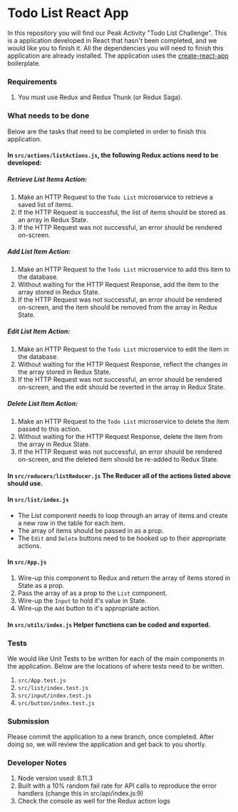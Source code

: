 # Todo List React App
In this repository you will find our Peak Activity "Todo List Challenge". This is a application developed in React that hasn't been completed, and we would like you to finish it. All the dependencies you will need to finish this application are already installed. The application uses the [create-react-app](https://github.com/facebook/create-react-app) boilerplate.

### Requirements
1. You must use Redux and Redux Thunk (or Redux Saga).

### What needs to be done
Below are the tasks that need to be completed in order to finish this application.

#### In `src/actions/listActions.js`, the following Redux actions need to be developed:
##### Retrieve List Items Action:
1. Make an HTTP Request to the `Todo List` microservice to retrieve a saved list of items.
2. If the HTTP Request is successful, the list of items should be stored as an array in Redux State.
3. If the HTTP Request was not successful, an error should be rendered on-screen.

##### Add List Item Action:
1. Make an HTTP Request to the `Todo List` microservice to add this item to the database.
2. Without waiting for the HTTP Request Response, add the item to the array stored in Redux State.
3. If the HTTP Request was not successful, an error should be rendered on-screen, and the item should be removed from the array in Redux State.

##### Edit List Item Action:
1. Make an HTTP Request to the `Todo List` microservice to edit the item in the database.
2. Without waiting for the HTTP Request Response, reflect the changes in the array stored in Redux State.
3. If the HTTP Request was not successful, an error should be rendered on-screen, and the edit should be reverted in the array in Redux State.

##### Delete List Item Action:
1. Make an HTTP Request to the `Todo List` microservice to delete the item passed to this action.
2. Without waiting for the HTTP Request Response, delete the item from the array in Redux State.
3. If the HTTP Request was not successful, an error should be rendered on-screen, and the deleted item should be re-added to Redux State.

#### In `src/reducers/listReducer.js` The Reducer all of the actions listed above should use.

#### In `src/list/index.js`
 - The List component needs to loop through an array of items and create a new row in the table for each item.
 - The array of items should be passed in as a prop.
 - The `Edit` and `Delete` buttons need to be hooked up to their appropriate actions.

#### In `src/App.js`
1. Wire-up this component to Redux and return the array of items stored in State as a prop.
2. Pass the array of as a prop to the `List` component.
3. Wire-up the `Input` to hold it's value in State.
4. Wire-up the `Add` button to it's appropriate action.

#### In `src/utils/index.js` Helper functions can be coded and exported.

### Tests
We would like Unit Tests to be written for each of the main components in the application. Below are the locations of where tests need to be written.
1. `src/App.test.js`
2. `src/list/index.test.js`
3. `src/input/index.test.js`
4. `src/button/index.test.js`

### Submission
Please commit the application to a new branch, once completed. After doing so, we will review the application and get back to you shortly.

### Developer Notes
1. Node version used: 8.11.3
2. Built with a 10% random fail rate for API calls to reproduce the error handlers (change this in src/api/index.js:9)
3. Check the console as well for the Redux action logs
